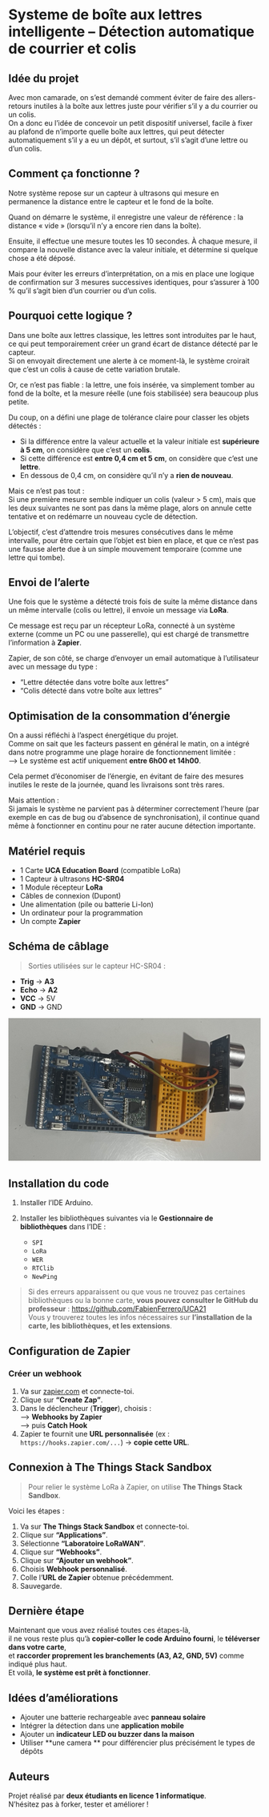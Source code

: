 # Systeme de boîte aux lettres intelligente – Détection automatique de courrier et colis

## Idée du projet

Avec mon camarade, on s’est demandé comment éviter de faire des allers-retours inutiles à la boîte aux lettres juste pour vérifier s’il y a du courrier ou un colis.  
On a donc eu l’idée de concevoir un petit dispositif universel, facile à fixer au plafond de n’importe quelle boîte aux lettres, qui peut détecter automatiquement s’il y a eu un dépôt, et surtout, s’il s’agit d’une lettre ou d’un colis.

## Comment ça fonctionne ?

Notre système repose sur un capteur à ultrasons qui mesure en permanence la distance entre le capteur et le fond de la boîte.

Quand on démarre le système, il enregistre une valeur de référence : la distance « vide » (lorsqu’il n’y a encore rien dans la boîte).

Ensuite, il effectue une mesure toutes les 10 secondes. À chaque mesure, il compare la nouvelle distance avec la valeur initiale, et détermine si quelque chose a été déposé.

Mais pour éviter les erreurs d’interprétation, on a mis en place une logique de confirmation sur 3 mesures successives identiques, pour s’assurer à 100 % qu’il s’agit bien d’un courrier ou d’un colis.

## Pourquoi cette logique ?

Dans une boîte aux lettres classique, les lettres sont introduites par le haut, ce qui peut temporairement créer un grand écart de distance détecté par le capteur.  
Si on envoyait directement une alerte à ce moment-là, le système croirait que c’est un colis à cause de cette variation brutale.

Or, ce n’est pas fiable : la lettre, une fois insérée, va simplement tomber au fond de la boîte, et la mesure réelle (une fois stabilisée) sera beaucoup plus petite.

Du coup, on a défini une plage de tolérance claire pour classer les objets détectés :

- Si la différence entre la valeur actuelle et la valeur initiale est **supérieure à 5 cm**, on considère que c’est un **colis**.  
- Si cette différence est **entre 0,4 cm et 5 cm**, on considère que c’est une **lettre**.  
- En dessous de 0,4 cm, on considère qu’il n’y a **rien de nouveau**.

Mais ce n’est pas tout :  
Si une première mesure semble indiquer un colis (valeur > 5 cm), mais que les deux suivantes ne sont pas dans la même plage, alors on annule cette tentative et on redémarre un nouveau cycle de détection.

L’objectif, c’est d’attendre trois mesures consécutives dans le même intervalle, pour être certain que l’objet est bien en place, et que ce n’est pas une fausse alerte due à un simple mouvement temporaire (comme une lettre qui tombe).

## Envoi de l’alerte

Une fois que le système a détecté trois fois de suite la même distance dans un même intervalle (colis ou lettre), il envoie un message via **LoRa**.

Ce message est reçu par un récepteur LoRa, connecté à un système externe (comme un PC ou une passerelle), qui est chargé de transmettre l’information à **Zapier**.

Zapier, de son côté, se charge d’envoyer un email automatique à l’utilisateur avec un message du type :

- “Lettre détectée dans votre boîte aux lettres”
- “Colis détecté dans votre boîte aux lettres”

## Optimisation de la consommation d’énergie

On a aussi réfléchi à l’aspect énergétique du projet.  
Comme on sait que les facteurs passent en général le matin, on a intégré dans notre programme une plage horaire de fonctionnement limitée :  
--> Le système est actif uniquement **entre 6h00 et 14h00**.

Cela permet d’économiser de l’énergie, en évitant de faire des mesures inutiles le reste de la journée, quand les livraisons sont très rares.

Mais attention :  
Si jamais le système ne parvient pas à déterminer correctement l’heure (par exemple en cas de bug ou d’absence de synchronisation), il continue quand même à fonctionner en continu pour ne rater aucune détection importante.

## Matériel requis

- 1 Carte **UCA Education Board** (compatible LoRa)  
- 1 Capteur à ultrasons **HC-SR04**  
- 1 Module récepteur **LoRa**  
- Câbles de connexion (Dupont)  
- Une alimentation (pile ou batterie Li-Ion)  
- Un ordinateur pour la programmation  
- Un compte **Zapier**

## Schéma de câblage

> Sorties utilisées sur le capteur HC-SR04 :

- **Trig** → **A3**  
- **Echo** → **A2**  
- **VCC** → 5V  
- **GND** → GND

![Schéma](schema_branchement.jpeg)

## Installation du code

1. Installer l’IDE Arduino.  
2. Installer les bibliothèques suivantes via le **Gestionnaire de bibliothèques** dans l’IDE :

   - `SPI`  
   - `LoRa`  
   - `WER`  
   - `RTClib`  
   - `NewPing`

> Si des erreurs apparaissent ou que vous ne trouvez pas certaines bibliothèques ou la bonne carte, **vous pouvez consulter le GitHub du professeur** :
 https://github.com/FabienFerrero/UCA21  
Vous y trouverez toutes les infos nécessaires sur **l’installation de la carte, les bibliothèques, et les extensions**.

## Configuration de Zapier

### Créer un webhook

1. Va sur [zapier.com](https://zapier.com) et connecte-toi.  
2. Clique sur **“Create Zap”**.  
3. Dans le déclencheur (**Trigger**), choisis :  
   --> **Webhooks by Zapier**  
   --> puis **Catch Hook**  
4. Zapier te fournit une **URL personnalisée** (ex : `https://hooks.zapier.com/...`) → **copie cette URL**.

## Connexion à The Things Stack Sandbox

> Pour relier le système LoRa à Zapier, on utilise **The Things Stack Sandbox**.

Voici les étapes :

1. Va sur **The Things Stack Sandbox** et connecte-toi.  
2. Clique sur **“Applications”**.  
3. Sélectionne **“Laboratoire LoRaWAN”**.  
4. Clique sur **“Webhooks”**.  
5. Clique sur **“Ajouter un webhook”**.  
6. Choisis **Webhook personnalisé**.  
7. Colle l’**URL de Zapier** obtenue précédemment.  
8. Sauvegarde.

## Dernière étape

Maintenant que vous avez réalisé toutes ces étapes-là,  
il ne vous reste plus qu’à **copier-coller le code Arduino fourni**, le **téléverser dans votre carte**,  
et **raccorder proprement les branchements (A3, A2, GND, 5V)** comme indiqué plus haut.  
Et voilà, **le système est prêt à fonctionner**. 

## Idées d’améliorations

- Ajouter une batterie rechargeable avec **panneau solaire**    
- Intégrer la détection dans une **application mobile**  
- Ajouter un **indicateur LED ou buzzer dans la maison**  
- Utiliser **une camera ** pour différencier plus précisément le types de dépôts

## Auteurs

Projet réalisé par **deux étudiants en licence 1 informatique**.  
N’hésitez pas à forker, tester et améliorer !


